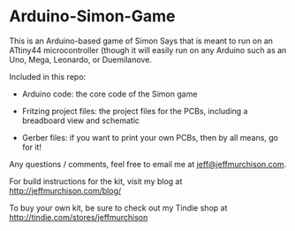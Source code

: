 Arduino-Simon-Game
==================

This is an Arduino-based game of Simon Says that is meant to run on an ATtiny44 microcontroller (though it will easily run on any Arduino such as an Uno, Mega, Leonardo, or Duemilanove.



Included in this repo:

- Arduino code: the core code of the Simon game

- Fritzing project files: the project files for the PCBs, including a breadboard view and schematic

- Gerber files: if you want to print your own PCBs, then by all means, go for it!




Any questions / comments, feel free to email me at jeff@jeffmurchison.com.

For build instructions for the kit, visit my blog at http://jeffmurchison.com/blog/

To buy your own kit, be sure to check out my Tindie shop at http://tindie.com/stores/jeffmurchison